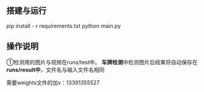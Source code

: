 ## 搭建与运行

pip install - r requirements.txt
python main.py

## 操作说明

①检测用的图片与视频在runs/test中。
**车牌检测**中检测图片后结果将自动保存在**runs/result中**，文件名与输入文件名相同

需要weights文件的加v：13391355527